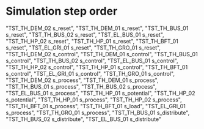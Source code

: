 # Simulation step order
"TST_TH_DEM_02 s_reset",
"TST_TH_DEM_01 s_reset",
"TST_TH_BUS_01 s_reset",
"TST_TH_BUS_02 s_reset",
"TST_EL_BUS_01 s_reset",
"TST_TH_HP_02 s_reset",
"TST_TH_HP_01 s_reset",
"TST_TH_BFT_01 s_reset",
"TST_EL_GRI_01 s_reset",
"TST_TH_GRO_01 s_reset",
"TST_TH_DEM_02 s_control",
"TST_TH_DEM_01 s_control",
"TST_TH_BUS_01 s_control",
"TST_TH_BUS_02 s_control",
"TST_EL_BUS_01 s_control",
"TST_TH_HP_02 s_control",
"TST_TH_HP_01 s_control",
"TST_TH_BFT_01 s_control",
"TST_EL_GRI_01 s_control",
"TST_TH_GRO_01 s_control",
"TST_TH_DEM_02 s_process",
"TST_TH_DEM_01 s_process",
"TST_TH_BUS_01 s_process",
"TST_TH_BUS_02 s_process",
"TST_EL_BUS_01 s_process",
"TST_TH_HP_01 s_potential",
"TST_TH_HP_02 s_potential",
"TST_TH_HP_01 s_process",
"TST_TH_HP_02 s_process",
"TST_TH_BFT_01 s_process",
"TST_TH_BFT_01 s_load",
"TST_EL_GRI_01 s_process",
"TST_TH_GRO_01 s_process",
"TST_TH_BUS_01 s_distribute",
"TST_TH_BUS_02 s_distribute",
"TST_EL_BUS_01 s_distribute"
